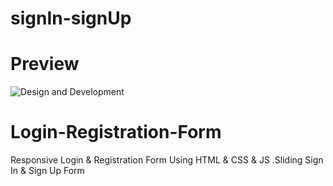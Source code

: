 # signIn-signUp
# Preview
![Design and Development]([https://github.com/nirajkumar999)

# Login-Registration-Form
Responsive Login &amp; Registration Form Using HTML &amp; CSS &amp; JS .Sliding Sign In &amp; Sign Up Form
